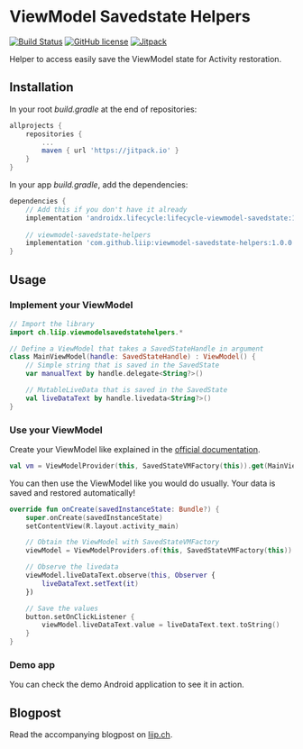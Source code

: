# ViewModel Savedstate Helpers

[![Build Status](https://www.travis-ci.org/liip/viewmodel-savedstate-helpers.svg?branch=master)](https://www.travis-ci.org/liip/viewmodel-savedstate-helpers)
[![GitHub license](https://img.shields.io/github/license/liip/viewmodel-savedstate-helpers.svg)](https://github.com/liip/viewmodel-savedstate-helpers/blob/master/LICENSE)
[![Jitpack](https://jitpack.io/v/liip/viewmodel-savedstate-helpers.svg)](https://jitpack.io/#liip/viewmodel-savedstate-helpers)

Helper to access easily save the ViewModel state for Activity restoration.

## Installation

In your root *build.gradle* at the end of repositories:

```gradle
allprojects {
    repositories {
        ...
        maven { url 'https://jitpack.io' }
    }
}
```

In your app *build.gradle*, add the dependencies:

```gradle
dependencies {
    // Add this if you don't have it already
    implementation 'androidx.lifecycle:lifecycle-viewmodel-savedstate:1.0.0-alpha01'
    
    // viewmodel-savedstate-helpers
    implementation 'com.github.liip:viewmodel-savedstate-helpers:1.0.0'
}
```

## Usage

### Implement your ViewModel

```kotlin
// Import the library
import ch.liip.viewmodelsavedstatehelpers.*

// Define a ViewModel that takes a SavedStateHandle in argument
class MainViewModel(handle: SavedStateHandle) : ViewModel() {
    // Simple string that is saved in the SavedState
    var manualText by handle.delegate<String?>()

    // MutableLiveData that is saved in the SavedState
    val liveDataText by handle.livedata<String?>()
}
```

### Use your ViewModel

Create your ViewModel like explained in the [official documentation](https://developer.android.com/topic/libraries/architecture/viewmodel-savedstate).

```kotlin
val vm = ViewModelProvider(this, SavedStateVMFactory(this)).get(MainViewModel::class.java)
```

You can then use the ViewModel like you would do usually. Your data is saved and restored automatically!

```kotlin
override fun onCreate(savedInstanceState: Bundle?) {
    super.onCreate(savedInstanceState)
    setContentView(R.layout.activity_main)

    // Obtain the ViewModel with SavedStateVMFactory
    viewModel = ViewModelProviders.of(this, SavedStateVMFactory(this)).get(MainViewModel::class.java)

    // Observe the livedata
    viewModel.liveDataText.observe(this, Observer {
        liveDataText.setText(it)
    })

    // Save the values
    button.setOnClickListener {
        viewModel.liveDataText.value = liveDataText.text.toString()
    }
}
```

### Demo app

You can check the demo Android application to see it in action.

## Blogpost

Read the accompanying blogpost on [liip.ch](https://www.liip.ch/en/blog/easily-save-android-viewmodel-state).
